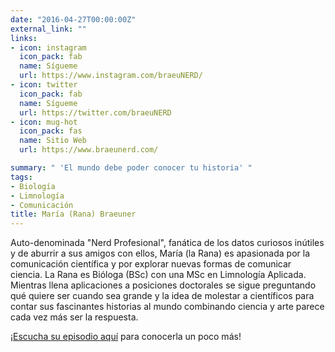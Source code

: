 ```yaml
---
date: "2016-04-27T00:00:00Z"
external_link: ""
links:
- icon: instagram
  icon_pack: fab
  name: Sígueme
  url: https://www.instagram.com/braeuNERD/
- icon: twitter
  icon_pack: fab
  name: Sígueme
  url: https://twitter.com/braeuNERD
- icon: mug-hot
  icon_pack: fas
  name: Sitio Web
  url: https://www.braeunerd.com/

summary: " 'El mundo debe poder conocer tu historia' "
tags:
- Biología
- Limnología
- Comunicación
title: María (Rana) Braeuner
---
```


Auto-denominada "Nerd Profesional", fanática de los datos curiosos inútiles y de aburrir a sus amigos con ellos, María (la Rana) es apasionada por la comunicación científica y por explorar nuevas formas de comunicar ciencia. La Rana es Bióloga (BSc) con una MSc en Limnología Aplicada. Mientras llena aplicaciones a posiciones doctorales se sigue preguntando qué quiere ser cuando sea grande y la idea de molestar a científicos para contar sus fascinantes historias al  mundo combinando ciencia y arte parece cada vez más ser la respuesta.

¡[Escucha su episodio aquí](https://open.spotify.com/episode/64qYfOeRkFnD93oEeRi9hw?si=1a49f8ad17474f43) para conocerla un poco más!